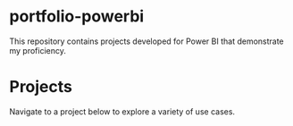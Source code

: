 # portfolio-powerbi
This repository contains projects developed for Power BI that demonstrate my proficiency. 


# Projects
Navigate to a project below to explore a variety of use cases. 
